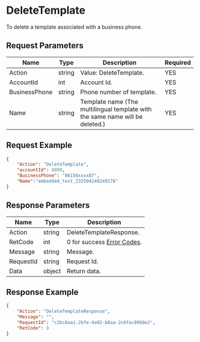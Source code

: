 # DeleteTemplate
To delete a template associated with a business phone.  

## Request Parameters
| Name          | Type   | Description                                                           | Required |
| ------------- | ------ | --------------------------------------------------------------------- | -------- |
| Action        | string | Value: DeleteTemplate.                                                        | YES      |
| AccountId     | int    | Account Id.                                                            | YES      |
| BusinessPhone | string | Phone number of template.                                              | YES      |
| Name          | string | Template name (The multilingual template with the same name will be deleted.) | YES      |


## Request Example
```json
{
    "Action": "DeleteTemplate",
    "accountId": 8899,
    "BusinessPhone": "86150xxxx87",
    "Name":"embedded_test_232504140249178"
}
```

## Response Parameters
| Name      | Type   | Description                                           |
| --------- | ------ | ----------------------------------------------------- |
| Action    | string | DeleteTemplateResponse.                                  |
| RetCode   | int    | 0 for success [Error Codes](./999-Enum.md#error_code). |
| Message   | string | Message.                                               |
| RequestId | string | Request Id.                                            |
| Data      | object | Return data.                                           |



## Response Example
```json
{
    "Action": "DeleteTemplateResponse",
    "Message": "",
    "RequestId": "c2bc8aa1-2bfe-4a92-b8aa-2c6fac8968e2",
    "RetCode": 0
}
```
